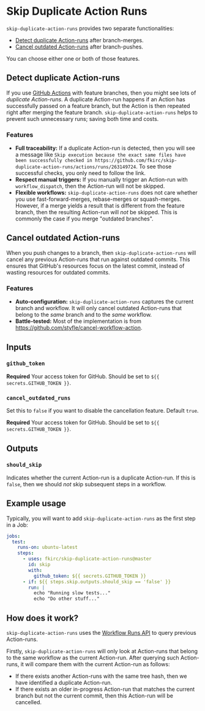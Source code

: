 # Skip Duplicate Action Runs

`skip-duplicate-action-runs` provides two separate functionalities:

- [Detect duplicate Action-runs](#detect-duplicate-action-runs) after branch-merges.
- [Cancel outdated Action-runs](#cancel-outdated-action-runs) after branch-pushes.

You can choose either one or both of those features.

## Detect duplicate Action-runs

If you use [GitHub Actions](https://github.com/features/actions) with feature branches, then you might see lots of _duplicate Action-runs_.
A duplicate Action-run happens if an Action has successfully passed on a feature branch, but the Action is then repeated right after merging the feature branch.
`skip-duplicate-action-runs` helps to prevent such unnecessary runs; saving both time and costs.

### Features

- **Full traceability:** If a duplicate Action-run is detected, then you will see a message like `Skip execution because the exact same files have been successfully checked in https://github.com/fkirc/skip-duplicate-action-runs/actions/runs/263149724`.
  To see those successful checks, you only need to follow the link.
- **Respect manual triggers:** If you manually trigger an Action-run with `workflow_dispatch`, then the Action-run will not be skipped.
- **Flexible workflows:** `skip-duplicate-action-runs` does not care whether you use fast-forward-merges, rebase-merges or squash-merges.
  However, if a merge yields a result that is different from the feature branch, then the resulting Action-run will _not_ be skipped.
  This is commonly the case if you merge "outdated branches".
  
## Cancel outdated Action-runs

When you push changes to a branch, then `skip-duplicate-action-runs` will cancel any previous Action-runs that run against outdated commits.
This ensures that GitHub's resources focus on the latest commit, instead of wasting resources for outdated commits.

### Features

- **Auto-configuration:** `skip-duplicate-action-runs` captures the current branch and workflow.
  It will only cancel outdated Action-runs that belong to the _same_ branch and to the _same_ workflow.
- **Battle-tested:** Most of the implementation is from https://github.com/styfle/cancel-workflow-action.

## Inputs

### `github_token`

**Required** Your access token for GitHub. Should be set to `${{ secrets.GITHUB_TOKEN }}`.

### `cancel_outdated_runs`

Set this to `false` if you want to disable the cancellation feature. Default `true`.

**Required** Your access token for GitHub. Should be set to `${{ secrets.GITHUB_TOKEN }}`.

## Outputs

### `should_skip`

Indicates whether the current Action-run is a duplicate Action-run.
If this is `false`, then we should _not_ skip subsequent steps in a workflow.

## Example usage

Typically, you will want to add `skip-duplicate-action-runs` as the first step in a Job:

```yml
jobs:
  test:
    runs-on: ubuntu-latest
    steps:
      - uses: fkirc/skip-duplicate-action-runs@master
        id: skip
        with:
          github_token: ${{ secrets.GITHUB_TOKEN }}
      - if: ${{ steps.skip.outputs.should_skip == 'false' }}
        run: |
          echo "Running slow tests..."
          echo "Do other stuff..."
```

## How does it work?

`skip-duplicate-action-runs` uses the [Workflow Runs API](https://docs.github.com/en/rest/reference/actions#workflow-runs) to query previous Action-runs.

Firstly, `skip-duplicate-action-runs` will only look at Action-runs that belong to the same workflow as the current Action-run.
After querying such Action-runs, it will compare them with the current Action-run as follows:

- If there exists another Action-runs with the same tree hash, then we have identified a duplicate Action-run.
- If there exists an older in-progress Action-run that matches the current branch but not the current commit, then this Action-run will be cancelled.

